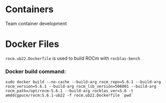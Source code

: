 # Containers
Team container development

# Docker Files
`rocm.ub22.Dockerfile` is used to build ROCm with `rocblas-bench`

### Docker build command:

```
sudo docker build --no-cache --build-arg rocm_repo=5.6.1 --build-arg rocm_version=5.6.1 --build-arg rocm_lib_version=506001 --build-arg rocm_path=/opt/rocm-5.6.1 --build-arg rocblas_ver=5.6 -t amddcgpuce/rocm:5.6.1-ub22 -f rocm.ub22.Dockerfile `pwd`
```
